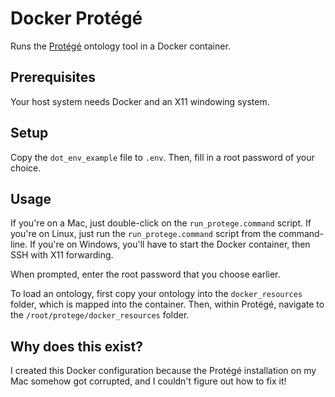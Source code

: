 # Docker Protégé

Runs the [Protégé](http://protege.stanford.edu) ontology tool in a Docker
container.

## Prerequisites

Your host system needs Docker and an X11 windowing system.

## Setup

Copy the `dot_env_example` file to `.env`. Then, fill in a root password of your
choice.

## Usage

If you're on a Mac, just double-click on the `run_protege.command` script. If
you're on Linux, just run the `run_protege.command` script from the
command-line. If you're on Windows, you'll have to start the Docker container,
then SSH with X11 forwarding.

When prompted, enter the root password that you choose earlier.

To load an ontology, first copy your ontology into the `docker_resources`
folder, which is mapped into the container. Then, within Protégé, navigate to
the `/root/protege/docker_resources` folder.

## Why does this exist?

I created this Docker configuration because the Protégé installation on my Mac somehow got corrupted, and I couldn't figure out how to fix it!
